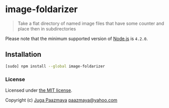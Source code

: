 # image-foldarizer

> Take a flat directory of named image files that have some counter and place then in subdirectories

Please note that the minimum supported version of [Node.js](https://nodejs.org/en/) is `4.2.0`.

## Installation

```sh
[sudo] npm install --global image-foldarizer
```

### License

Licensed under [the MIT license](LICENSE).

Copyright (c) [Juga Paazmaya](http://paazmaya.fi) <paazmaya@yahoo.com>
